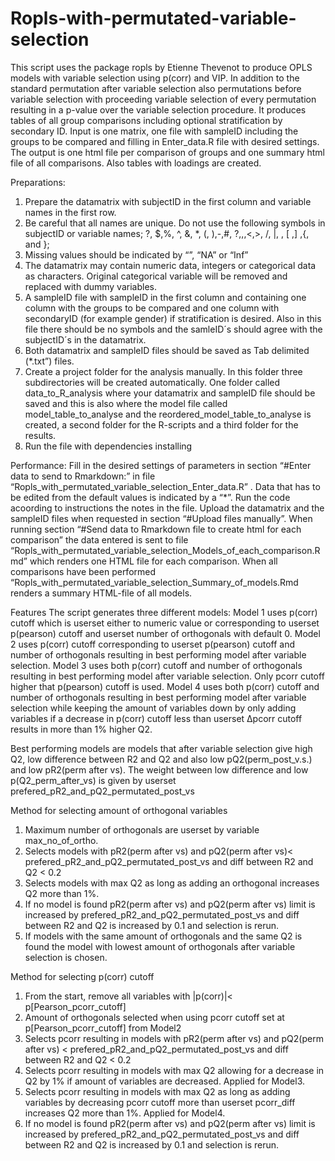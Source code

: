 # Ropls-with-permutated-variable-selection
This script uses the package ropls by Etienne Thevenot to produce OPLS models with variable selection using p(corr) and VIP. In addition to the standard permutation after variable selection also permutations before variable selection with proceeding variable selection of every permutation resulting in a p-value over the variable selection procedure. It produces tables of all group comparisons including optional stratification by secondary ID.
Input is one matrix, one file with sampleID including the groups to be compared and filling in Enter_data.R file with desired settings.
The output is one html file per comparison of groups and one summary html file of all comparisons. Also tables with loadings are created.

Preparations:
1.	Prepare the datamatrix with subjectID in the first column and variable names in the first row. 
2.	Be careful that all names are unique. Do not use the following symbols in subjectID or variable names; ?, $,%, ^, &, *, (, ),-,#, ?,,,<,>, /, |, \, [ ,] ,{, and };
3.	Missing values should be indicated by “”, “NA” or “Inf”
4.	The datamatrix may contain numeric data, integers or categorical data as characters. Original categorical variable will be removed and replaced with dummy variables.
2. A sampleID file with sampleID in the first column and containing one column with the groups to be compared and one column with secondaryID (for example gender) if stratification is desired. Also in this file there should be no symbols and the samleID´s should agree with the subjectID´s in the datamatrix.
3. Both datamatrix and sampleID files should be saved as Tab delimited (*.txt”) files. 
4. Create a project folder for the analysis manually. In this folder three subdirectories will be created automatically. One folder called data_to_R_analysis where your datamatrix and sampleID file should be saved and this is also where the model file called model_table_to_analyse and the reordered_model_table_to_analyse is created, a second folder for the R-scripts and a third folder for the results.
5. Run the file with dependencies installing 

Performance:
Fill in the desired settings of parameters in section “#Enter data to send to Rmarkdown:” in file “Ropls_with_permutated_variable_selection_Enter_data.R” . Data that has to be edited from the default values is indicated by a “*”. Run the code acoording to instructions the notes in the file. Upload the datamatrix and the sampleID files when requested in section “#Upload files manually”. When running section “#Send data to Rmarkdown file to create html for each comparison” the data entered is sent to file “Ropls_with_permutated_variable_selection_Models_of_each_comparison.Rmd” which renders one HTML file for each comparison. When all comparisons have been performed “Ropls_with_permutated_variable_selection_Summary_of_models.Rmd renders a summary HTML-file of all models.

Features
The script generates three different models: 
Model 1 uses p(corr) cutoff which is userset either to numeric value or corresponding to userset p(pearson) cutoff and userset number of orthogonals with default 0. 
Model 2 uses p(corr) cutoff corresponding to userset p(pearson) cutoff and number of orthogonals resulting in best performing model after variable selection. 
Model 3 uses both p(corr) cutoff and number of orthogonals resulting in best performing model after variable selection. Only pcorr cutoff higher that p(pearson) cutoff is used.
Model 4 uses both p(corr) cutoff and number of orthogonals resulting in best performing model after variable selection while keeping the amount of variables down by only adding variables if a decrease in p(corr) cutoff less than userset Δpcorr cutoff results in more than 1% higher Q2.

Best performing models are models that after variable selection give high Q2, low difference between R2 and Q2 and also low pQ2(perm_post_v.s.) and low pR2(perm after vs). The weight between low difference and low p(Q2_perm_after_vs) is given by userset prefered_pR2_and_pQ2_permutated_post_vs 

Method for selecting amount of orthogonal variables 
1)	Maximum number of orthogonals are userset by variable max_no_of_ortho.
2)	Selects models with pR2(perm after vs) and pQ2(perm after vs)< prefered_pR2_and_pQ2_permutated_post_vs and diff between R2 and Q2 < 0.2
3)	Selects models with max Q2 as long as adding an orthogonal increases Q2 more than 1%.
4)	If no model is found pR2(perm after vs) and pQ2(perm after vs) limit is increased by prefered_pR2_and_pQ2_permutated_post_vs and diff between R2 and Q2 is increased by 0.1 and selection is rerun.
5)	If models with the same amount of orthogonals and the same Q2 is found the model with lowest amount of orthogonals after variable selection is chosen.

Method for selecting p(corr) cutoff
1)	From the start, remove all variables with |p(corr)|< p[Pearson_pcorr_cutoff] 
2)	Amount of orthogonals selected when using pcorr cutoff set at p[Pearson_pcorr_cutoff] from Model2
3)	Selects pcorr resulting in models with pR2(perm after vs) and pQ2(perm after vs) < prefered_pR2_and_pQ2_permutated_post_vs and diff between R2 and Q2 < 0.2
4)	Selects pcorr resulting in models with max Q2 allowing for a decrease in Q2 by 1% if amount of variables are decreased. Applied for Model3.
5)	Selects pcorr resulting in models with max Q2 as long as adding variables by decreasing pcorr cutoff more than userset pcorr_diff increases Q2 more than 1%. Applied for Model4.
6)	If no model is found pR2(perm after vs) and pQ2(perm after vs) limit is increased by prefered_pR2_and_pQ2_permutated_post_vs and diff between R2 and Q2 is increased by 0.1 and selection is rerun. 
